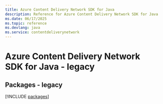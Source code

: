 ```yaml
---
title: Azure Content Delivery Network SDK for Java
description: Reference for Azure Content Delivery Network SDK for Java
ms.date: 06/17/2025
ms.topic: reference
ms.devlang: java
ms.service: contentdeliverynetwork
---
```

# Azure Content Delivery Network SDK for Java - legacy
## Packages - legacy
[!INCLUDE [packages](content-delivery-network-index.md)]